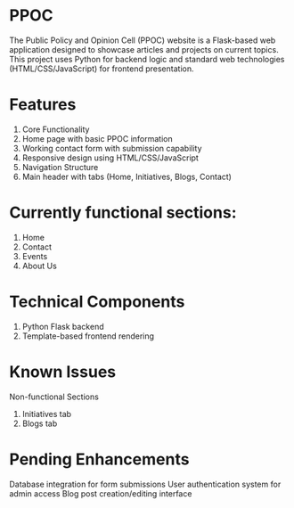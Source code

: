 # PPOC
The Public Policy and Opinion Cell (PPOC) website is a Flask-based web application designed to showcase articles and projects on current topics. This project uses Python for backend logic and standard web technologies (HTML/CSS/JavaScript) for frontend presentation.

# Features
1. Core Functionality
2. Home page with basic PPOC information
3. Working contact form with submission capability
4. Responsive design using HTML/CSS/JavaScript
5. Navigation Structure
6. Main header with tabs (Home, Initiatives, Blogs, Contact)

# Currently functional sections:
1. Home 
2. Contact 
3. Events
4. About Us

# Technical Components
1. Python Flask backend
2. Template-based frontend rendering

# Known Issues
Non-functional Sections
1. Initiatives tab
2. Blogs tab

# Pending Enhancements
Database integration for form submissions
User authentication system for admin access
Blog post creation/editing interface
